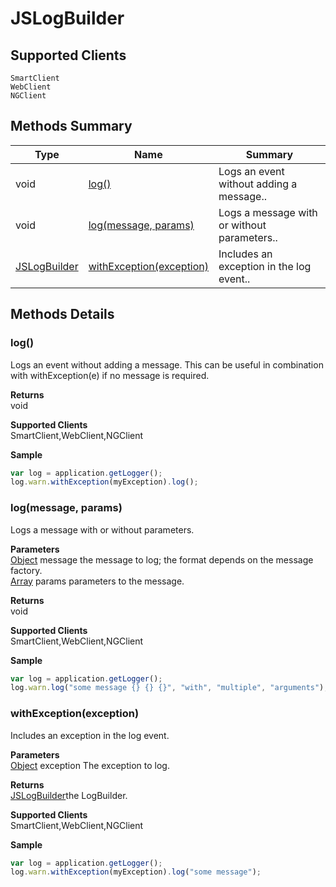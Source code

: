 #  JSLogBuilder

## **Supported Clients**

    SmartClient
    WebClient
    NGClient

## Methods Summary

| Type                                                  | Name                    | Summary                                                                                                           |
| ----------------------------------------------------- | ----------------------- | ----------------------------------------------------------------------------------------------------------------- |
|void | [log()](JSLogBuilder.md#log)                   | Logs an event without adding a message..                                    |
|void | [log(message, params)](JSLogBuilder.md#log-message-params)                   | Logs a message with or without parameters..                                    |
| [JSLogBuilder](./JSLogBuilder.md) | [withException(exception)](JSLogBuilder.md#withexception-exception)                   | Includes an exception in the log event..                                    |

## Methods Details

### log()

Logs an event without adding a message.
This can be useful in combination with withException(e) if no message is required.


**Returns**\
void 

**Supported Clients**\
SmartClient,WebClient,NGClient

**Sample**

```javascript
var log = application.getLogger();
log.warn.withException(myException).log();
```
### log(message, params)

Logs a message with or without parameters.

**Parameters**\
[Object](JSLib/Object.md) message the message to log; the format depends on the message factory.\
[Array](JSLib/Array.md) params parameters to the message.

**Returns**\
void 

**Supported Clients**\
SmartClient,WebClient,NGClient

**Sample**

```javascript
var log = application.getLogger();
log.warn.log("some message {} {} {}", "with", "multiple", "arguments");
```
### withException(exception)

Includes an exception in the log event.

**Parameters**\
[Object](JSLib/Object.md) exception The exception to log.

**Returns**\
[JSLogBuilder](./JSLogBuilder.md)the LogBuilder.

**Supported Clients**\
SmartClient,WebClient,NGClient

**Sample**

```javascript
var log = application.getLogger();
log.warn.withException(myException).log("some message");
```

